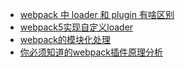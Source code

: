 - [webpack 中 loader 和 plugin 有啥区别](https://zhuanlan.zhihu.com/p/618991058)
- [webpack5实现自定义loader](https://juejin.cn/post/7082480895881379847)
- [webpack的模块化处理](https://juejin.cn/post/7069738874804633630)
- [你必须知道的webpack插件原理分析](https://segmentfault.com/a/1190000038338386)
